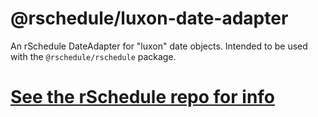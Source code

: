 # @rschedule/luxon-date-adapter

An rSchedule DateAdapter for "luxon" date objects. Intended to be used with the `@rschedule/rschedule` package.

# [See the rSchedule repo for info](https://gitlab.com/john.carroll.p/rschedule)
